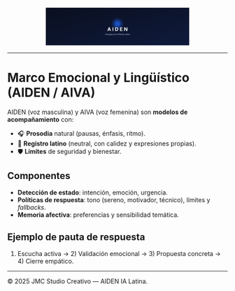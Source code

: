 <p align="center">
  <img src="./aiden-cover.svg" width="65%" alt="AIDEN — Inteligencia Artificial Latina" />
</p>

---


# Marco Emocional y Lingüístico (AIDEN / AIVA)

AIDEN (voz masculina) y AIVA (voz femenina) son **modelos de acompañamiento** con:
- 🎧 **Prosodia** natural (pausas, énfasis, ritmo).
- 💬 **Registro latino** (neutral, con calidez y expresiones propias).
- 🛡️ **Límites** de seguridad y bienestar.

## Componentes
- **Detección de estado**: intención, emoción, urgencia.  
- **Políticas de respuesta**: tono (sereno, motivador, técnico), límites y *fallbacks*.  
- **Memoria afectiva**: preferencias y sensibilidad temática.

## Ejemplo de pauta de respuesta
1) Escucha activa → 2) Validación emocional → 3) Propuesta concreta → 4) Cierre empático.

---

© 2025 JMC Studio Creativo — AIDEN IA Latina.
